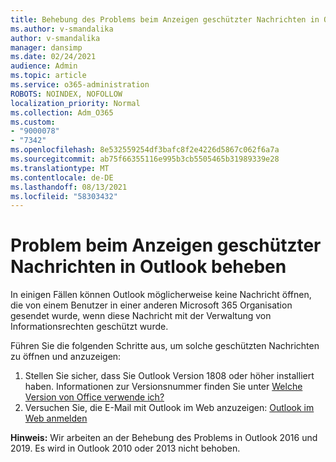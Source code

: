```yaml
---
title: Behebung des Problems beim Anzeigen geschützter Nachrichten in Outlook
ms.author: v-smandalika
author: v-smandalika
manager: dansimp
ms.date: 02/24/2021
audience: Admin
ms.topic: article
ms.service: o365-administration
ROBOTS: NOINDEX, NOFOLLOW
localization_priority: Normal
ms.collection: Adm_O365
ms.custom:
- "9000078"
- "7342"
ms.openlocfilehash: 8e532559254df3bafc8f2e4226d5867c062f6a7a
ms.sourcegitcommit: ab75f66355116e995b3cb5505465b31989339e28
ms.translationtype: MT
ms.contentlocale: de-DE
ms.lasthandoff: 08/13/2021
ms.locfileid: "58303432"
---
```

# <a name="fix-problem-viewing-protected-message-in-outlook"></a>Problem beim Anzeigen geschützter Nachrichten in Outlook beheben

In einigen Fällen können Outlook möglicherweise keine Nachricht öffnen, die von einem Benutzer in einer anderen Microsoft 365 Organisation gesendet wurde, wenn diese Nachricht mit der Verwaltung von Informationsrechten geschützt wurde.

Führen Sie die folgenden Schritte aus, um solche geschützten Nachrichten zu öffnen und anzuzeigen:

1. Stellen Sie sicher, dass Sie Outlook Version 1808 oder höher installiert haben. Informationen zur Versionsnummer finden Sie unter [Welche Version von Office verwende ich?](https://support.microsoft.com/office/about-office-what-version-of-office-am-i-using-932788b8-a3ce-44bf-bb09-e334518b8b19)
2. Versuchen Sie, die E-Mail mit Outlook im Web anzuzeigen: [Outlook im Web anmelden](https://outlook.office365.com/mail/inbox)

**Hinweis:** Wir arbeiten an der Behebung des Problems in Outlook 2016 und 2019. Es wird in Outlook 2010 oder 2013 nicht behoben.
